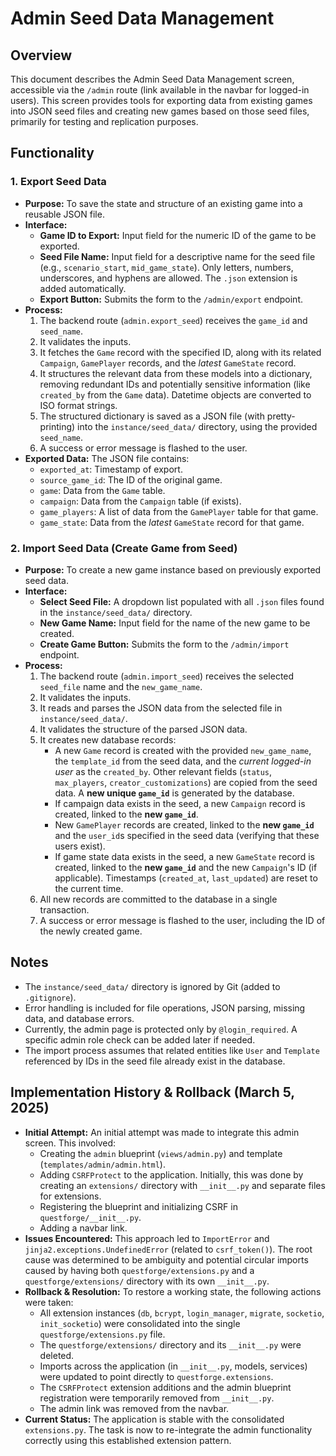  # Admin Seed Data Management

## Overview

This document describes the Admin Seed Data Management screen, accessible via the `/admin` route (link available in the navbar for logged-in users). This screen provides tools for exporting data from existing games into JSON seed files and creating new games based on those seed files, primarily for testing and replication purposes.

## Functionality

### 1. Export Seed Data

*   **Purpose:** To save the state and structure of an existing game into a reusable JSON file.
*   **Interface:**
    *   **Game ID to Export:** Input field for the numeric ID of the game to be exported.
    *   **Seed File Name:** Input field for a descriptive name for the seed file (e.g., `scenario_start`, `mid_game_state`). Only letters, numbers, underscores, and hyphens are allowed. The `.json` extension is added automatically.
    *   **Export Button:** Submits the form to the `/admin/export` endpoint.
*   **Process:**
    1.  The backend route (`admin.export_seed`) receives the `game_id` and `seed_name`.
    2.  It validates the inputs.
    3.  It fetches the `Game` record with the specified ID, along with its related `Campaign`, `GamePlayer` records, and the *latest* `GameState` record.
    4.  It structures the relevant data from these models into a dictionary, removing redundant IDs and potentially sensitive information (like `created_by` from the `Game` data). Datetime objects are converted to ISO format strings.
    5.  The structured dictionary is saved as a JSON file (with pretty-printing) into the `instance/seed_data/` directory, using the provided `seed_name`.
    6.  A success or error message is flashed to the user.
*   **Exported Data:** The JSON file contains:
    *   `exported_at`: Timestamp of export.
    *   `source_game_id`: The ID of the original game.
    *   `game`: Data from the `Game` table.
    *   `campaign`: Data from the `Campaign` table (if exists).
    *   `game_players`: A list of data from the `GamePlayer` table for that game.
    *   `game_state`: Data from the *latest* `GameState` record for that game.

### 2. Import Seed Data (Create Game from Seed)

*   **Purpose:** To create a new game instance based on previously exported seed data.
*   **Interface:**
    *   **Select Seed File:** A dropdown list populated with all `.json` files found in the `instance/seed_data/` directory.
    *   **New Game Name:** Input field for the name of the new game to be created.
    *   **Create Game Button:** Submits the form to the `/admin/import` endpoint.
*   **Process:**
    1.  The backend route (`admin.import_seed`) receives the selected `seed_file` name and the `new_game_name`.
    2.  It validates the inputs.
    3.  It reads and parses the JSON data from the selected file in `instance/seed_data/`.
    4.  It validates the structure of the parsed JSON data.
    5.  It creates new database records:
        *   A new `Game` record is created with the provided `new_game_name`, the `template_id` from the seed data, and the *current logged-in user* as the `created_by`. Other relevant fields (`status`, `max_players`, `creator_customizations`) are copied from the seed data. A **new unique `game_id`** is generated by the database.
        *   If campaign data exists in the seed, a new `Campaign` record is created, linked to the **new `game_id`**.
        *   New `GamePlayer` records are created, linked to the **new `game_id`** and the `user_id`s specified in the seed data (verifying that these users exist).
        *   If game state data exists in the seed, a new `GameState` record is created, linked to the **new `game_id`** and the new `Campaign`'s ID (if applicable). Timestamps (`created_at`, `last_updated`) are reset to the current time.
    6.  All new records are committed to the database in a single transaction.
    7.  A success or error message is flashed to the user, including the ID of the newly created game.

## Notes

*   The `instance/seed_data/` directory is ignored by Git (added to `.gitignore`).
*   Error handling is included for file operations, JSON parsing, missing data, and database errors.
*   Currently, the admin page is protected only by `@login_required`. A specific admin role check can be added later if needed.
*   The import process assumes that related entities like `User` and `Template` referenced by IDs in the seed file already exist in the database.

## Implementation History & Rollback (March 5, 2025)

*   **Initial Attempt:** An initial attempt was made to integrate this admin screen. This involved:
    *   Creating the `admin` blueprint (`views/admin.py`) and template (`templates/admin/admin.html`).
    *   Adding `CSRFProtect` to the application. Initially, this was done by creating an `extensions/` directory with `__init__.py` and separate files for extensions.
    *   Registering the blueprint and initializing CSRF in `questforge/__init__.py`.
    *   Adding a navbar link.
*   **Issues Encountered:** This approach led to `ImportError` and `jinja2.exceptions.UndefinedError` (related to `csrf_token()`). The root cause was determined to be ambiguity and potential circular imports caused by having both `questforge/extensions.py` and a `questforge/extensions/` directory with its own `__init__.py`.
*   **Rollback & Resolution:** To restore a working state, the following actions were taken:
    *   All extension instances (`db`, `bcrypt`, `login_manager`, `migrate`, `socketio`, `init_socketio`) were consolidated into the single `questforge/extensions.py` file.
    *   The `questforge/extensions/` directory and its `__init__.py` were deleted.
    *   Imports across the application (in `__init__.py`, models, services) were updated to point directly to `questforge.extensions`.
    *   The `CSRFProtect` extension additions and the admin blueprint registration were temporarily removed from `__init__.py`.
    *   The admin link was removed from the navbar.
*   **Current Status:** The application is stable with the consolidated `extensions.py`. The task is now to re-integrate the admin functionality correctly using this established extension pattern.
